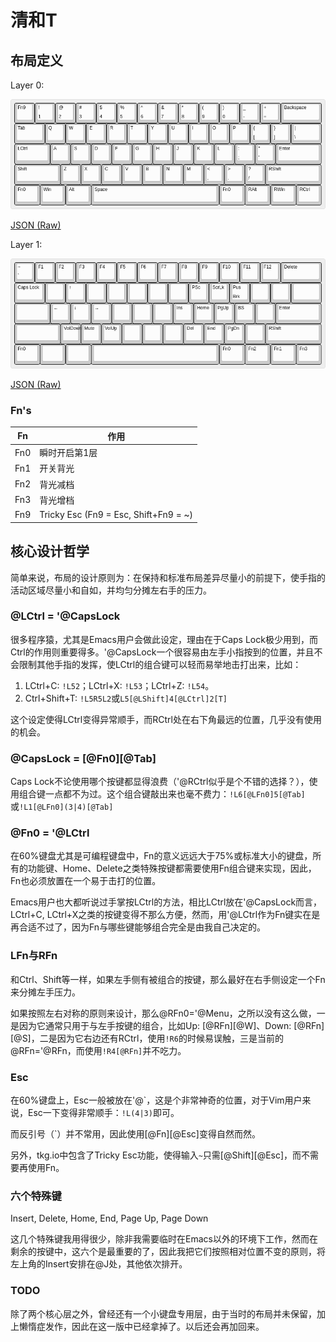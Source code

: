 # 清和T

## 布局定义

Layer 0:

![Layer 0](layouts/layer-0.png)

[JSON (Raw)](layouts/layer-0_raw.json)

Layer 1:

![Layer 1](layouts/layer-1.png)

[JSON (Raw)](layouts/layer-1_raw.json)

### Fn's

| Fn           | 作用                                  |
| ------------ | -------------                         |
| Fn0          | 瞬时开启第1层                         |
| Fn1          | 开关背光                              |
| Fn2          | 背光减档                              |
| Fn3          | 背光增档                              |
| Fn9          | Tricky Esc (Fn9 = Esc, Shift+Fn9 = ~) |


## 核心设计哲学

简单来说，布局的设计原则为：在保持和标准布局差异尽量小的前提下，使手指的活动区域尽量小和自如，并均匀分摊左右手的压力。

### @LCtrl = '@CapsLock

很多程序猿，尤其是Emacs用户会做此设定，理由在于Caps Lock极少用到，而Ctrl的作用则重要得多。'@CapsLock一个很容易由左手小指按到的位置，并且不会限制其他手指的发挥，使LCtrl的组合键可以轻而易举地击打出来，比如：

1. LCtrl+C: `!L52`；LCtrl+X: `!L53`；LCtrl+Z: `!L54`。
1. Ctrl+Shift+T: `!L5R5L2`或`L5[@LShift]4[@LCtrl]2[T]`

这个设定使得LCtrl变得异常顺手，而RCtrl处在右下角最远的位置，几乎没有使用的机会。

### @CapsLock = [@Fn0][@Tab]

Caps Lock不论使用哪个按键都显得浪费（'@RCtrl似乎是个不错的选择？），使用组合键一点都不为过。这个组合键敲出来也毫不费力：`!L6[@LFn0]5[@Tab]`或`!L1[@LFn0](3|4)[@Tab]`

### @Fn0 = '@LCtrl

在60%键盘尤其是可编程键盘中，Fn的意义远远大于75%或标准大小的键盘，所有的功能键、Home、Delete之类特殊按键都需要使用Fn组合键来实现，因此，Fn也必须放置在一个易于击打的位置。

Emacs用户也大都听说过手掌按LCtrl的方法，相比LCtrl放在'@CapsLock而言，LCtrl+C, LCtrl+X之类的按键变得不那么方便，然而，用'@LCtrl作为Fn键实在是再合适不过了，因为Fn与哪些键能够组合完全是由我自己决定的。

### LFn与RFn

和Ctrl、Shift等一样，如果左手侧有被组合的按键，那么最好在右手侧设定一个Fn来分摊左手压力。

如果按照左右对称的原则来设计，那么@RFn0='@Menu，之所以没有这么做，一是因为它通常只用于与左手按键的组合，比如Up: [@RFn][@W]、Down: [@RFn][@S]，二是因为它右边还有RCtrl，使用`!R6`的时候易误触，三是当前的@RFn='@RFn，而使用`!R4[@RFn]`并不吃力。

### Esc

在60%键盘上，Esc一般被放在'@\`，这是个非常神奇的位置，对于Vim用户来说，Esc一下变得非常顺手：`!L(4|3)`即可。

而反引号（\`）并不常用，因此使用[@Fn][@Esc]变得自然而然。

另外，tkg.io中包含了Tricky Esc功能，使得输入`~`只需[@Shift][@Esc]，而不需要再使用Fn。

### 六个特殊键

Insert, Delete, Home, End, Page Up, Page Down

这几个特殊键我用得很少，除非我需要临时在Emacs以外的环境下工作，然而在剩余的按键中，这六个是最重要的了，因此我把它们按照相对位置不变的原则，将左上角的Insert安排在@J处，其他依次排开。

### TODO

除了两个核心层之外，曾经还有一个小键盘专用层，由于当时的布局并未保留，加上懒惰症发作，因此在这一版中已经拿掉了。以后还会再加回来。
